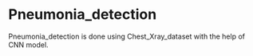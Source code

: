 # Pneumonia_detection
Pneumonia_detection is done using Chest_Xray_dataset with the help of CNN model.
